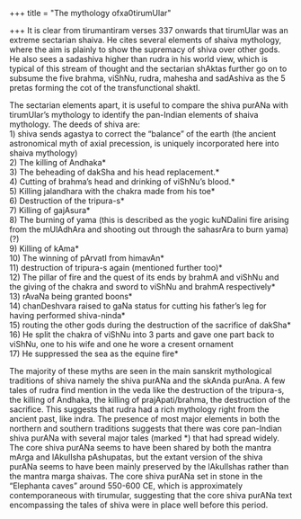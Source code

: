 +++
title = "The mythology ofxa0tirumUlar"

+++
It is clear from tirumantiram verses 337 onwards that tirumUlar was an
extreme sectarian shaiva. He cites several elements of shaiva mythology,
where the aim is plainly to show the supremacy of shiva over other gods.
He also sees a sadashiva higher than rudra in his world view, which is
typical of this stream of thought and the sectarian shAktas further go
on to subsume the five brahma, viShNu, rudra, mahesha and sadAshiva as
the 5 pretas forming the cot of the transfunctional shaktI.

The sectarian elements apart, it is useful to compare the shiva purANa
with tirumUlar’s mythology to identify the pan-Indian elements of shaiva
mythology. The deeds of shiva are:  
1\) shiva sends agastya to correct the “balance” of the earth (the
ancient astronomical myth of axial precession, is uniquely incorporated
here into shaiva mythology)  
2\) The killing of Andhaka\*  
3\) The beheading of dakSha and his head replacement.\*  
4\) Cutting of brahma’s head and drinking of viShNu’s blood.\*  
5\) Killing jalandhara with the chakra made from his toe\*  
6\) Destruction of the tripura-s\*  
7\) Killing of gajAsura\*  
8\) The burning of yama (this is described as the yogic kuNDalini fire
arising from the mUlAdhAra and shooting out through the sahasrAra to
burn yama) (?)  
9\) Killing of kAma\*  
10\) The winning of pArvatI from himavAn\*  
11\) destruction of tripura-s again (mentioned further too)\*  
12\) The pillar of fire and the quest of its ends by brahmA and viShNu
and the giving of the chakra and sword to viShNu and brahmA
respectively\*  
13\) rAvaNa being granted boons\*  
14\) chanDeshvara raised to gaNa status for cutting his father’s leg for
having performed shiva-ninda\*  
15\) routing the other gods during the destruction of the sacrifice of
dakSha\*  
16\) He split the chakra of viShNu into 3 parts and gave one part back
to viShNu, one to his wife and one he wore a cresent ornament  
17\) He suppressed the sea as the equine fire\*

The majority of these myths are seen in the main sanskrit mythological
traditions of shiva namely the shiva purANa and the skAnda purAna. A few
tales of rudra find mention in the veda like the destruction of the
tripura-s, the killing of Andhaka, the killing of prajApati/brahma, the
destruction of the sacrifice. This suggests that rudra had a rich
mythology right from the ancient past, like indra. The presence of most
major elements in both the northern and southern traditions suggests
that there was core pan-Indian shiva purANa with several major tales
(marked \*) that had spread widely. The core shiva purANa seems to have
been shared by both the mantra mArga and lAkulIsha pAshupatas, but the
extant version of the shiva purANa seems to have been mainly preserved
by the lAkulIshas rather than the mantra marga shaivas. The core shiva
purANa set in stone in the “Elephanta caves” around 550-600 CE, which is
approximately contemporaneous with tirumular, suggesting that the core
shiva purANa text encompassing the tales of shiva were in place well
before this period.
